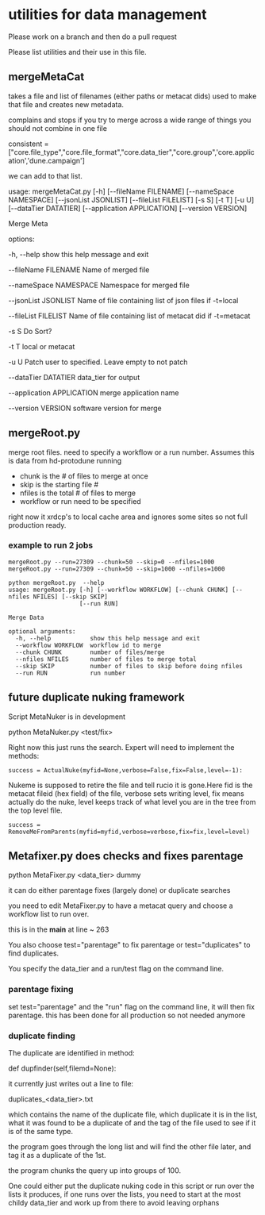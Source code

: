 # utilities for data management

Please work on a branch and then do a pull request

Please list utilities and their use in this file.

## mergeMetaCat

takes a file and  list of filenames (either paths or metacat dids) used to make that file and creates new metadata.

complains and stops if you try to merge across a wide range of things you should not combine in one file

consistent = ["core.file_type","core.file_format","core.data_tier","core.group",'core.application','dune.campaign']

we can add to that list.
        


usage: mergeMetaCat.py [-h] [--fileName FILENAME] [--nameSpace NAMESPACE]
                       [--jsonList JSONLIST] [--fileList FILELIST] [-s S]
                       [-t T] [-u U] [--dataTier DATATIER]
                       [--application APPLICATION] [--version VERSION]

Merge Meta

options:

  -h, --help            show this help message and exit
  
  --fileName FILENAME   Name of merged file
  
  --nameSpace NAMESPACE                 Namespace for merged file
  
  --jsonList JSONLIST   Name of file containing list of json files if -t=local
  
  --fileList FILELIST   Name of file containing list of metacat did if
                        -t=metacat
                        
  -s S                  Do Sort?
  
  -t T                  local or metacat
  
  -u U                  Patch user to specified. Leave empty to not patch
  
  --dataTier DATATIER   data_tier for output
  
  --application APPLICATION
                        merge application name
                        
  --version VERSION     software version for merge

## mergeRoot.py

merge root files.  need to specify a workflow or a run number. Assumes this is data from hd-protodune running

- chunk is the # of files to merge at once
- skip is the starting file #
- nfiles is the total # of files to merge
- workflow or run need to be specified

right now it xrdcp's to local cache area and ignores some sites so not full production ready.

### example to run 2 jobs

~~~
mergeRoot.py --run=27309 --chunk=50 --skip=0 --nfiles=1000
mergeRoot.py --run=27309 --chunk=50 --skip=1000 --nfiles=1000
~~~


~~~
python mergeRoot.py  --help
usage: mergeRoot.py [-h] [--workflow WORKFLOW] [--chunk CHUNK] [--nfiles NFILES] [--skip SKIP]
                    [--run RUN]

Merge Data

optional arguments:
  -h, --help           show this help message and exit
  --workflow WORKFLOW  workflow id to merge
  --chunk CHUNK        number of files/merge
  --nfiles NFILES      number of files to merge total
  --skip SKIP          number of files to skip before doing nfiles
  --run RUN            run number
~~~

## future duplicate nuking framework

Script MetaNuker is in development 

python MetaNuker.py <file to nuke with all its children> <test/fix>

Right now this just runs the search. Expert will need to implement the methods:

    success = ActualNuke(myfid=None,verbose=False,fix=False,level=-1):
    
Nukeme is supposed to retire the file and tell rucio it is gone.Here fid is the metacat fileid (hex field) of the file, verbose sets writing level, fix means actually do the nuke, level keeps track of what level you are in the tree from the top level file. 

    success = RemoveMeFromParents(myfid=myfid,verbose=verbose,fix=fix,level=level)





## Metafixer.py does checks and fixes parentage

python MetaFixer.py  <data_tier> dummy <run>

it can do either parentage fixes (largely done) or duplicate searches

you need to edit MetaFixer.py to have a metacat query and choose a workflow list to run over.

this is in the __main__ at line ~ 263

You also choose test="parentage" to fix parentage or test="duplicates" to find duplicates.

You specify the data_tier and a run/test flag on the command line.

### parentage fixing 

set test="parentage" and the "run" flag on the command line, it will then fix parentage.  this has been done for all production so not needed anymore

### duplicate finding

The duplicate are identified in method:

 def dupfinder(self,filemd=None):

it currently just writes out a line to file:

 duplicates_<data_tier>_<workflow>_<timestamp>.txt

which contains the name of the duplicate file, which duplicate it is in the list, what it was found to be a duplicate of and the tag of the file used to see if it is of the same type. 

the program goes through the long list and will find the other file later, and tag it as a duplicate of the 1st.   

the program chunks the query up into groups of 100. 

One could either put the duplicate nuking code in this script or run over the lists it produces, if one runs over the lists, you need to start at the most childy data_tier and work up from there to avoid leaving orphans








